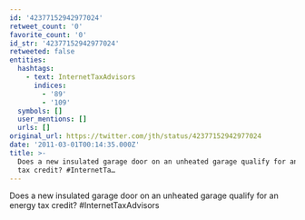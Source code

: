 ```yaml
---
id: '42377152942977024'
retweet_count: '0'
favorite_count: '0'
id_str: '42377152942977024'
retweeted: false
entities:
  hashtags:
    - text: InternetTaxAdvisors
      indices:
        - '89'
        - '109'
  symbols: []
  user_mentions: []
  urls: []
original_url: https://twitter.com/jth/status/42377152942977024
date: '2011-03-01T00:14:35.000Z'
title: >-
  Does a new insulated garage door on an unheated garage qualify for an energy
  tax credit? #InternetTa…
---
```


Does a new insulated garage door on an unheated garage qualify for an energy tax credit? #InternetTaxAdvisors